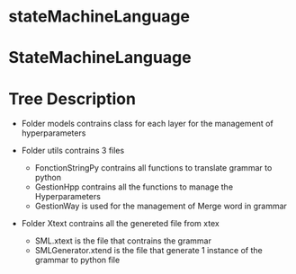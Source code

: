 # stateMachineLanguage

# StateMachineLanguage

# Tree Description
- Folder models contrains class for each layer for the management of hyperparameters 

- Folder utils contrains 3 files 
    - FonctionStringPy contrains all functions to translate grammar to python
    - GestionHpp contrains all the functions to manage the Hyperparameters
    - GestionWay is used for the management of Merge word in grammar
- Folder Xtext contrains all the genereted file from xtex 
    - SML.xtext is the file that contrains the grammar
    - SMLGenerator.xtend is the file that generate 1 instance of the grammar to python file
